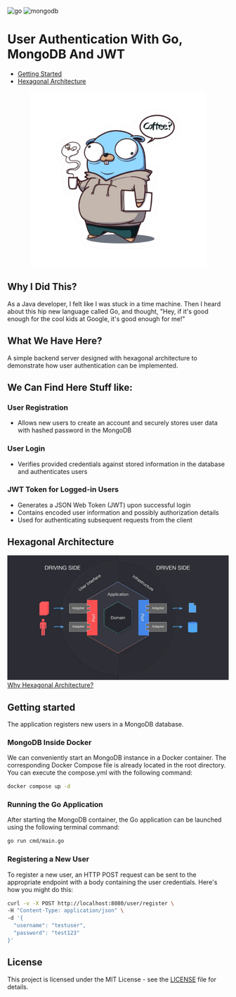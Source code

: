 ![go](https://img.shields.io/badge/Go-00ADD8?logo=Go&logoColor=white&style=for-the-badge)
![mongodb](https://img.shields.io/badge/-MongoDB-13aa52?style=for-the-badge&logo=mongodb&logoColor=white)
# User Authentication With Go, MongoDB And JWT

- [Getting Started](#getting-started)
- [Hexagonal Architecture](#hexagonal-architecture)

<p align="center">
  <img src="assets/golang.png" alt="Go Gopher" width="400">
</p>

## Why I Did This?
As a Java developer, I felt like I was stuck in a time machine. Then I heard about this hip new language called Go, and
thought, "Hey, if it's good enough for the cool kids at Google, it's good enough for me!"

## What We Have Here?
A simple backend server designed with hexagonal architecture to demonstrate how user authentication can be implemented.

## We Can Find Here Stuff like:
### User Registration
- Allows new users to create an account and securely stores user data with hashed password in the MongoDB

### User Login
- Verifies provided credentials against stored information in the database and authenticates users

### JWT Token for Logged-in Users
- Generates a JSON Web Token (JWT) upon successful login
- Contains encoded user information and possibly authorization details
- Used for authenticating subsequent requests from the client

## Hexagonal Architecture
![img.png](assets/hexagon.png)
[Why Hexagonal Architecture?](https://en.wikipedia.org/wiki/Hexagonal_architecture_(software))

## Getting started
The application registers new users in a MongoDB database. 

### MongoDB Inside Docker
We can conveniently start an MongoDB instance in a Docker container. The corresponding Docker Compose file is already located in the root directory. 
<br>You can execute the compose.yml with the following command:
```bash
docker compose up -d
```

### Running the Go Application
After starting the MongoDB container, the Go application can be launched using the following terminal command:
```bash
go run cmd/main.go
```

### Registering a New User
To register a new user, an HTTP POST request can be sent to the appropriate endpoint with a body containing the user 
credentials. Here's how you might do this:
```bash
curl -v -X POST http://localhost:8080/user/register \
-H "Content-Type: application/json" \
-d '{
  "username": "testuser",
  "password": "test123"
}'
```

## License
This project is licensed under the MIT License - see the [LICENSE](LICENSE.txt) file for details.



